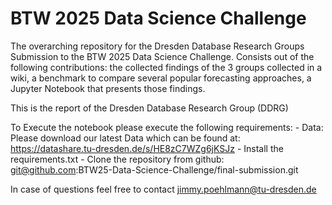 # BTW 2025 Data Science Challenge
The overarching repository for the Dresden Database Research Groups Submission to the BTW 2025 Data Science Challenge. Consists out of the following contributions: the collected findings of the 3 groups collected in a wiki, a benchmark to compare several popular forecasting approaches, a Jupyter Notebook that presents those findings.

This is the report of the Dresden Database Research Group (DDRG)

To Execute the notebook please execute the following requirements:
    - Data: Please download our latest Data which can be found at: https://datashare.tu-dresden.de/s/HE8zC7WZg6jKSJz
    - Install the requirements.txt
    - Clone the repository from github: git@github.com:BTW25-Data-Science-Challenge/final-submission.git
                                        

In case of questions feel free to contact jimmy.poehlmann@tu-dresden.de
